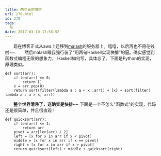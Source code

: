 ```yaml
---
title: 两句话的快排
url: 270.html
id: 270
tags:
  杂
date: 2017-03-10 17:58:52
---
```


&#160; &#160; &#160; &#160;现在博客正式从aws上迁移到[malash](http://malash.me)的服务器上。嘻嘻，以后再也不用花钱啦~~ 
&#160; &#160; &#160; &#160;然后malash跟我强行装了“用两句Haskell实现快排”的逼。确实感觉到函数式编程无限的想象力。 Haskell如何写，具体忘了，下面是Python的实现，原理类似。
```
def sort(arr):
    if len(arr) == 0:
        return []
    x = arr.pop(0)
    return sort(filter(lambda a : a < x ,arr)) + [x] + sort(filter( lambda a : a > x, arr))
```
&#160; &#160; &#160; &#160;**整个世界清净了，这确实是快排~~** 
下面是一个不怎么"函数式"的实现，代码还是很简单，并且很直观！
```
def quicksort(arr):
    if len(arr) <= 1:
        return arr
    pivot = arr[len(arr) / 2]
    left = [x for x in arr if x < pivot]
    middle = [x for x in arr if x == pivot]
    right = [x for x in arr if x > pivot]
    return quicksort(left) + middle + quicksort(right)
```